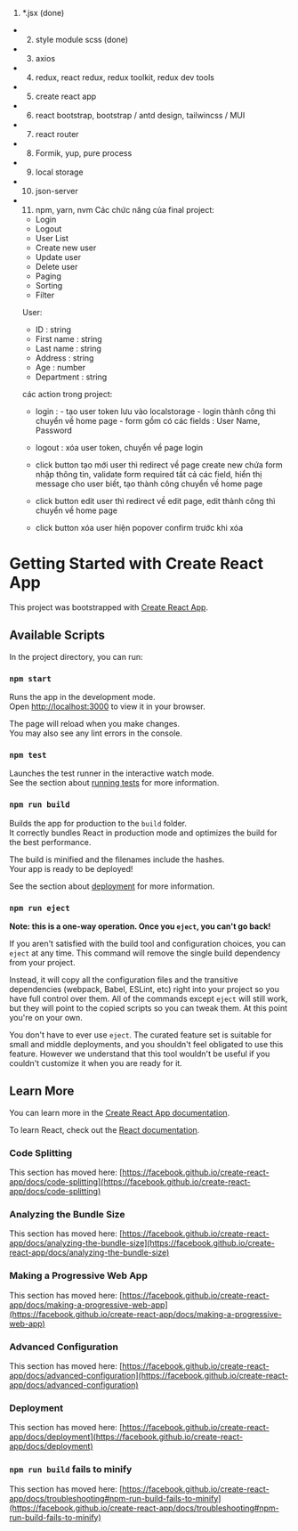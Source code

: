 

1. *.jsx (done)
 * 2. style module scss (done)
 * 3. axios
 * 4. redux, react redux, redux toolkit, redux dev tools
 * 5. create react app
 * 6. react bootstrap, bootstrap / antd design, tailwincss / MUI
 * 7. react router
 * 8. Formik, yup, pure process
 * 9. local storage
 * 10. json-server
 * 11. npm, yarn, nvm
Các chức năng của final project:
    + Login
    + Logout
    + User List 
    + Create new user
    + Update user
    + Delete user
    + Paging
    + Sorting
    + Filter

    User:
    + ID : string
    + First name : string
    + Last name : string
    + Address : string
    + Age : number
    + Department : string


    các action trong project:
    + login :
            - tạo user token lưu vào localstorage
            - login thành công thì chuyển về home page
            - form gồm có các fields : User Name, Password
    + logout : xóa user token, chuyển về page login


    + click button tạo mới user thì redirect về page create new chứa form nhập thông tin, validate form
    required tất cả các field, hiển thị message cho user biết, tạo thành công chuyển về home page
    + click button edit user thì redirect về edit page, edit thành công thì chuyển về home page
    + click button xóa user hiện popover confirm trước khi xóa
# Getting Started with Create React App

This project was bootstrapped with [Create React App](https://github.com/facebook/create-react-app).

## Available Scripts

In the project directory, you can run:

### `npm start`

Runs the app in the development mode.\
Open [http://localhost:3000](http://localhost:3000) to view it in your browser.

The page will reload when you make changes.\
You may also see any lint errors in the console.

### `npm test`

Launches the test runner in the interactive watch mode.\
See the section about [running tests](https://facebook.github.io/create-react-app/docs/running-tests) for more information.

### `npm run build`

Builds the app for production to the `build` folder.\
It correctly bundles React in production mode and optimizes the build for the best performance.

The build is minified and the filenames include the hashes.\
Your app is ready to be deployed!

See the section about [deployment](https://facebook.github.io/create-react-app/docs/deployment) for more information.

### `npm run eject`

**Note: this is a one-way operation. Once you `eject`, you can't go back!**

If you aren't satisfied with the build tool and configuration choices, you can `eject` at any time. This command will remove the single build dependency from your project.

Instead, it will copy all the configuration files and the transitive dependencies (webpack, Babel, ESLint, etc) right into your project so you have full control over them. All of the commands except `eject` will still work, but they will point to the copied scripts so you can tweak them. At this point you're on your own.

You don't have to ever use `eject`. The curated feature set is suitable for small and middle deployments, and you shouldn't feel obligated to use this feature. However we understand that this tool wouldn't be useful if you couldn't customize it when you are ready for it.

## Learn More

You can learn more in the [Create React App documentation](https://facebook.github.io/create-react-app/docs/getting-started).

To learn React, check out the [React documentation](https://reactjs.org/).

### Code Splitting

This section has moved here: [https://facebook.github.io/create-react-app/docs/code-splitting](https://facebook.github.io/create-react-app/docs/code-splitting)

### Analyzing the Bundle Size

This section has moved here: [https://facebook.github.io/create-react-app/docs/analyzing-the-bundle-size](https://facebook.github.io/create-react-app/docs/analyzing-the-bundle-size)

### Making a Progressive Web App

This section has moved here: [https://facebook.github.io/create-react-app/docs/making-a-progressive-web-app](https://facebook.github.io/create-react-app/docs/making-a-progressive-web-app)

### Advanced Configuration

This section has moved here: [https://facebook.github.io/create-react-app/docs/advanced-configuration](https://facebook.github.io/create-react-app/docs/advanced-configuration)

### Deployment

This section has moved here: [https://facebook.github.io/create-react-app/docs/deployment](https://facebook.github.io/create-react-app/docs/deployment)

### `npm run build` fails to minify

This section has moved here: [https://facebook.github.io/create-react-app/docs/troubleshooting#npm-run-build-fails-to-minify](https://facebook.github.io/create-react-app/docs/troubleshooting#npm-run-build-fails-to-minify)
